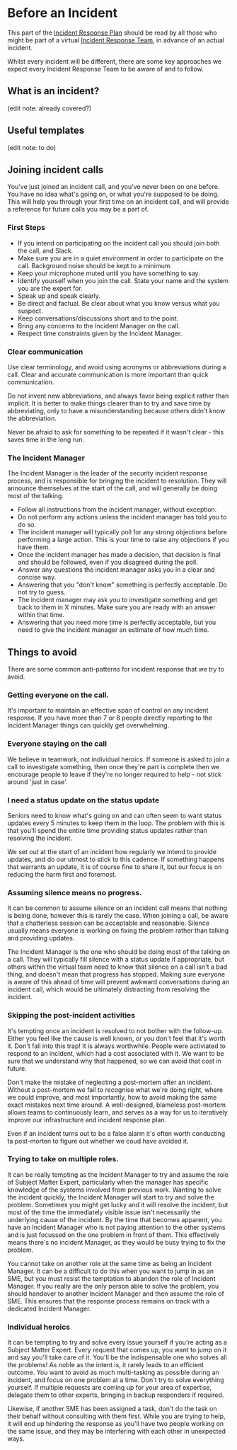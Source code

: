 # Before an Incident

This part of the [Incident Response Plan](incident-response-plan.md) should be read by all those who might be part of a virtual [Incident Response Team](incident-roles.md), in advance of an actual incident. 

Whilst every incident will be different, there are some key approaches we expect every Incident Response Team to be aware of and to follow.

## What is an incident?
(edit note: already covered?)

## Useful templates
(edit note: to do)


## Joining incident calls
You've just joined an incident call, and you've never been on one before. You have no idea what's going on, or what you're supposed to be doing. This will help you through your first time on an incident call, and will provide a reference for future calls you may be a part of.

### First Steps
- If you intend on participating on the incident call you should join both the call, and Slack.
- Make sure you are in a quiet environment in order to participate on the call. Background noise should be kept to a minimum.
- Keep your microphone muted until you have something to say.
- Identify yourself when you join the call. State your name and the system you are the expert for.
- Speak up and speak clearly.
- Be direct and factual. Be clear about what you know versus what you suspect.
- Keep conversations/discussions short and to the point.
- Bring any concerns to the Incident Manager on the call.
- Respect time constraints given by the Incident Manager.

### Clear communication
Use clear terminology, and avoid using acronyms or abbreviations during a call. Clear and accurate communication is more important than quick communication.

Do not invent new abbreviations, and always favor being explicit rather than implicit. It is better to make things clearer than to try and save time by abbreviating, only to have a misunderstanding because others didn't know the abbreviation.

Never be afraid to ask for something to be repeated if it wasn't clear - this saves time in the long run.

### The Incident Manager
The Incident Manager is the leader of the security incident response process, and is responsible for bringing the incident to resolution. They will announce themselves at the start of the call, and will generally be doing most of the talking.

- Follow all instructions from the incident manager, without exception.
- Do not perform any actions unless the incident manager has told you to do so.
- The incident manager will typically poll for any strong objections before performing a large action. This is your time to raise any objections if you have them.
- Once the incident manager has made a decision, that decision is final and should be followed, even if you disagreed during the poll.
- Answer any questions the incident manager asks you in a clear and concise way.
- Answering that you "don't know" something is perfectly acceptable. Do not try to guess.
- The incident manager may ask you to investigate something and get back to them in X minutes. Make sure you are ready with an answer within that time.
- Answering that you need more time is perfectly acceptable, but you need to give the incident manager an estimate of how much time.



## Things to avoid
There are some common anti-patterns for incident response that we try to avoid. 

### Getting everyone on the call.
It's important to maintain an effective span of control on any incident response. If you have more than 7 or 8 people directly reporting to the Incident Manager things can quickly get overwhelming. 

### Everyone staying on the call
We believe in teamwork, not individual heroics. If someone is asked to join a call to investigate something, then once they're part is complete then we encourage people to leave if they're no longer required to help - not stick around 'just in case'. 

### I need a status update on the status update
Seniors need to know what's going on and can often seem to want status updates every 5 minutes to keep them in the loop. The problem with this is that you'll spend the entire time providing status updates rather than resolving the incident.

We set out at the start of an incident how regularly we intend to provide updates, and do our utmost to stick to this cadence. If something happens that warrants an update, it is of course fine to share it, but our focus is on reducing the harm first and foremost. 

### Assuming silence means no progress.
It can be common to assume silence on an incident call means that nothing is being done, however this is rarely the case. When joining a call, be aware that a chatterless session can be acceptable and reasonable. Silence usually means everyone is working on fixing the problem rather than talking and providing updates.

The Incident Manager is the one who should be doing most of the talking on a call. They will typically fill silence with a status update if appropriate, but others within the virtual team need to know that silence on a call isn't a bad thing, and doesn't mean that progress has stopped. Making sure everyone is aware of this ahead of time will prevent awkward conversations during an incident call, which would be ultimately distracting from resolving the incident.

### Skipping the post-incident activities
It's tempting once an incident is resolved to not bother with the follow-up. Either you feel like the cause is well known, or you don't feel that it's worth it. Don't fall into this trap! It is always worthwhile. People were activiated to respond to an incident, which had a cost associated with it. We want to be sure that we understand why that happened, so we can avoid that cost in future.

Don't make the mistake of neglecting a post-mortem after an incident. Without a post-mortem we fail to recognise what we're doing right, where we could improve, and most importantly, how to avoid making the same exact mistakes next time around. A well-designed, blameless post-mortem allows teams to continuously learn, and serves as a way for us to iteratively improve our infrastructure and incident response plan.

Even if an incident turns out to be a false alarm it's often worth conducting ta post-morten to figure out whether we coud have avoided it.

### Trying to take on multiple roles.
It can be really tempting as the Incident Manager to try and assume the role of Subject Matter Expert, particularly when the manager has specific knowledge of the systems involved from previous work. Wanting to solve the incident quickly, the Incident Manager will start to try and solve the problem. Sometimes you might get lucky and it will resolve the incident, but most of the time the immediately visible issue isn't necessarily the underlying cause of the incident. By the time that becomes apparent, you have an Incident Manager who is not paying attention to the other systems and is just focussed on the one problem in front of them. This effectively means there's no incident Manager, as they would be busy trying to fix the problem.

You cannot take on another role at the same time as being an Incident Manager. It can be a difficult to do this when you want to jump in as an SME, but you must resist the temptation to abandon the role of Incident Manager. If you really are the only person able to solve the problem, you should handover to another Incident Manager and then assume the role of SME. This ensures that the response process remains on track with a dedicated Incident Manager.

### Individual heroics
It can be tempting to try and solve every issue yourself if you're acting as a Subject Matter Expert. Every request that comes up, you want to jump on it and say you'll take care of it. You'll be the indispensable one who solves all the problems! As noble as the intent is, it rarely leads to an efficient outcome. You want to avoid as much multi-tasking as possible during an incident, and focus on one problem at a time. Don't try to solve everything yourself. If multiple requests are coming up for your area of expertise, delegate them to other experts, bringing in backup responders if required.

Likewise, if another SME has been assigned a task, don't do the task on their behalf without consulting with them first. While you are trying to help, it will end up hindering the response as you'll have two people working on the same issue, and they may be interfering with each other in unexpected ways.
